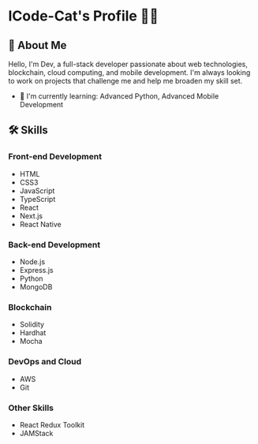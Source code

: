 # ICode-Cat's Profile 👨‍💻

## 👋 About Me

Hello, I'm Dev, a full-stack developer passionate about web technologies, blockchain, cloud computing, and mobile development. I'm always looking to work on projects that challenge me and help me broaden my skill set.

- 🌱 I'm currently learning: Advanced Python, Advanced Mobile Development

## 🛠 Skills

### Front-end Development
- HTML
- CSS3
- JavaScript
- TypeScript
- React
- Next.js
- React Native

### Back-end Development
- Node.js
- Express.js
- Python
- MongoDB

### Blockchain
- Solidity
- Hardhat
- Mocha

### DevOps and Cloud
- AWS
- Git

### Other Skills
- React Redux Toolkit
- JAMStack
